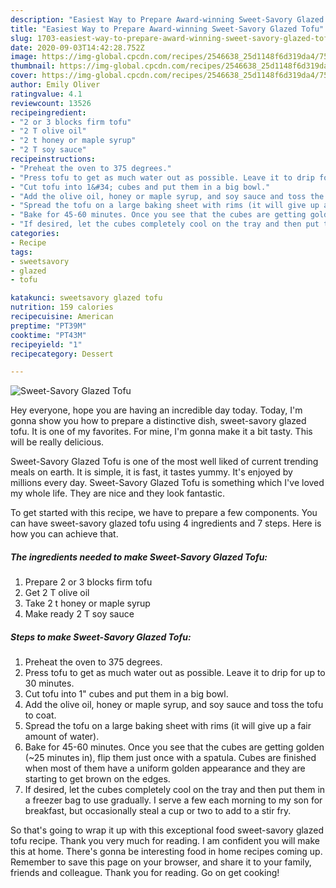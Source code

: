 ```yaml
---
description: "Easiest Way to Prepare Award-winning Sweet-Savory Glazed Tofu"
title: "Easiest Way to Prepare Award-winning Sweet-Savory Glazed Tofu"
slug: 1703-easiest-way-to-prepare-award-winning-sweet-savory-glazed-tofu
date: 2020-09-03T14:42:28.752Z
image: https://img-global.cpcdn.com/recipes/2546638_25d1148f6d319da4/751x532cq70/sweet-savory-glazed-tofu-recipe-main-photo.jpg
thumbnail: https://img-global.cpcdn.com/recipes/2546638_25d1148f6d319da4/751x532cq70/sweet-savory-glazed-tofu-recipe-main-photo.jpg
cover: https://img-global.cpcdn.com/recipes/2546638_25d1148f6d319da4/751x532cq70/sweet-savory-glazed-tofu-recipe-main-photo.jpg
author: Emily Oliver
ratingvalue: 4.1
reviewcount: 13526
recipeingredient:
- "2 or 3 blocks firm tofu"
- "2 T olive oil"
- "2 t honey or maple syrup"
- "2 T soy sauce"
recipeinstructions:
- "Preheat the oven to 375 degrees."
- "Press tofu to get as much water out as possible. Leave it to drip for up to 30 minutes."
- "Cut tofu into 1&#34; cubes and put them in a big bowl."
- "Add the olive oil, honey or maple syrup, and soy sauce and toss the tofu to coat."
- "Spread the tofu on a large baking sheet with rims (it will give up a fair amount of water)."
- "Bake for 45-60 minutes. Once you see that the cubes are getting golden (~25 minutes in), flip them just once with a spatula. Cubes are finished when most of them have a uniform golden appearance and they are starting to get brown on the edges."
- "If desired, let the cubes completely cool on the tray and then put them in a freezer bag to use gradually. I serve a few each morning to my son for breakfast, but occasionally steal a cup or two to add to a stir fry."
categories:
- Recipe
tags:
- sweetsavory
- glazed
- tofu

katakunci: sweetsavory glazed tofu 
nutrition: 159 calories
recipecuisine: American
preptime: "PT39M"
cooktime: "PT43M"
recipeyield: "1"
recipecategory: Dessert

---
```



![Sweet-Savory Glazed Tofu](https://img-global.cpcdn.com/recipes/2546638_25d1148f6d319da4/751x532cq70/sweet-savory-glazed-tofu-recipe-main-photo.jpg)

Hey everyone, hope you are having an incredible day today. Today, I'm gonna show you how to prepare a distinctive dish, sweet-savory glazed tofu. It is one of my favorites. For mine, I'm gonna make it a bit tasty. This will be really delicious.



Sweet-Savory Glazed Tofu is one of the most well liked of current trending meals on earth. It is simple, it is fast, it tastes yummy. It's enjoyed by millions every day. Sweet-Savory Glazed Tofu is something which I've loved my whole life. They are nice and they look fantastic.


To get started with this recipe, we have to prepare a few components. You can have sweet-savory glazed tofu using 4 ingredients and 7 steps. Here is how you can achieve that.

<!--inarticleads1-->

##### The ingredients needed to make Sweet-Savory Glazed Tofu:

1. Prepare 2 or 3 blocks firm tofu
1. Get 2 T olive oil
1. Take 2 t honey or maple syrup
1. Make ready 2 T soy sauce




<!--inarticleads2-->

##### Steps to make Sweet-Savory Glazed Tofu:

1. Preheat the oven to 375 degrees.
1. Press tofu to get as much water out as possible. Leave it to drip for up to 30 minutes.
1. Cut tofu into 1&#34; cubes and put them in a big bowl.
1. Add the olive oil, honey or maple syrup, and soy sauce and toss the tofu to coat.
1. Spread the tofu on a large baking sheet with rims (it will give up a fair amount of water).
1. Bake for 45-60 minutes. Once you see that the cubes are getting golden (~25 minutes in), flip them just once with a spatula. Cubes are finished when most of them have a uniform golden appearance and they are starting to get brown on the edges.
1. If desired, let the cubes completely cool on the tray and then put them in a freezer bag to use gradually. I serve a few each morning to my son for breakfast, but occasionally steal a cup or two to add to a stir fry.




So that's going to wrap it up with this exceptional food sweet-savory glazed tofu recipe. Thank you very much for reading. I am confident you will make this at home. There's gonna be interesting food in home recipes coming up. Remember to save this page on your browser, and share it to your family, friends and colleague. Thank you for reading. Go on get cooking!
